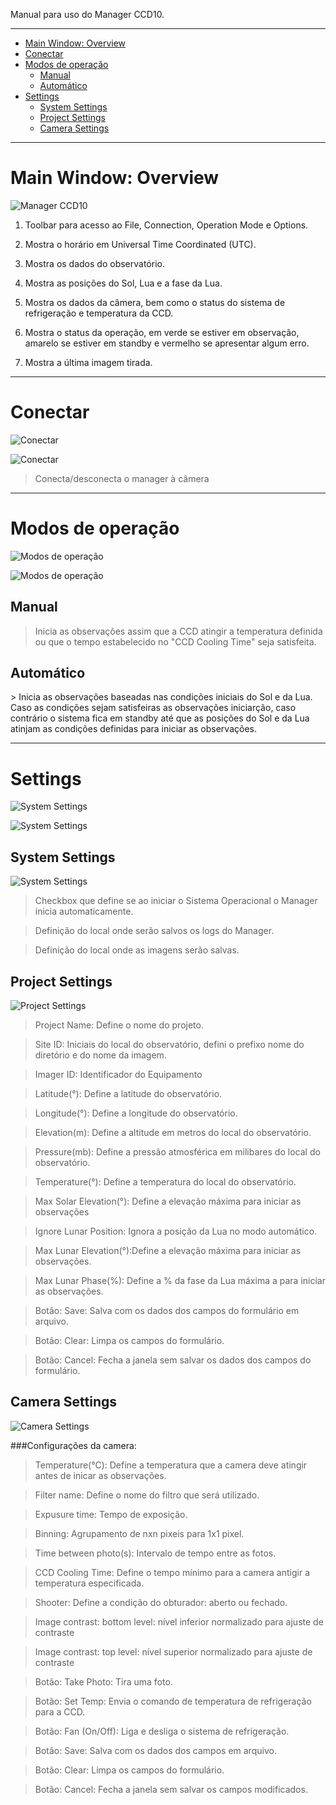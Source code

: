 Manual para uso do Manager CCD10.

---

<!-- toc -->

  * [Main Window: Overview](#mainwindowoverview)
  * [Conectar](#conectar)
  * [Modos de operação](#modosdeoperação)
    * [Manual](#manual)
    * [Automático](#automatico)
  * [Settings](#settings)
    * [System Settings](#systemsettings)
    * [Project Settings](#projectsettings)
    * [Camera Settings](#camerasettings)

<!-- toc stop -->

---
<h1 id="mainwindowoverview">Main Window: Overview</h1>

![Manager CCD10](https://github.com/pliniopereira/ccd10/blob/master/doc/img/CCD_Controller_1.0.0.png)

1. Toolbar para acesso ao File, Connection, Operation Mode e Options.

2. Mostra o horário em Universal Time Coordinated (UTC).

3. Mostra os dados do observatório.

4. Mostra as posições do Sol, Lua e a fase da Lua.

5. Mostra os dados da câmera, bem como o status do sistema de refrigeração e temperatura da CCD.

6. Mostra o status da operação, em verde se estiver em observação, amarelo se estiver em standby e vermelho se apresentar algum erro.

7. Mostra a última imagem tirada.

---

# Conectar
![Conectar](https://raw.githubusercontent.com/pliniopereira/ccd10/master/doc/img/menu_conectar.png)

![Conectar](https://raw.githubusercontent.com/pliniopereira/ccd10/master/doc/img/Menu_010.png)

>Conecta/desconecta o manager à câmera

---

<h1 id="modosdeoperação">Modos de operação</h1>

![Modos de operação](https://raw.githubusercontent.com/pliniopereira/ccd10/master/doc/img/menu_man_aut.png)

![Modos de operação](https://raw.githubusercontent.com/pliniopereira/ccd10/master/doc/img/Menu_011.png)

## Manual
> Inicia as observações assim que a CCD atingir a temperatura definida ou que o tempo estabelecido no "CCD Cooling Time" seja satisfeita.

<h2 id="automatico">Automático</h2>
> Inicia as observações baseadas nas condições iniciais do Sol e da Lua. Caso as condições sejam satisfeiras as observações iniciarção, caso contrário o sistema fica em standby até que as posições do Sol e da Lua atinjam as condições definidas para iniciar as observações.

---

# Settings
![System Settings](https://raw.githubusercontent.com/pliniopereira/ccd10/master/doc/img/menu_settings.png)

![System Settings](https://raw.githubusercontent.com/pliniopereira/ccd10/master/doc/img/win_settings.png)

<h2 id="systemsettings">System Settings</h2>

![System Settings](https://raw.githubusercontent.com/pliniopereira/ccd10/master/doc/img/System%20Settings_019.png)

> Checkbox que define se ao iniciar o Sistema Operacional o Manager inicia automaticamente.

> Definição do local onde serão salvos os logs do Manager.

> Definição do local onde as imagens serão salvas.

<h2 id="projectsettings">Project Settings</h2>

![Project Settings](https://raw.githubusercontent.com/pliniopereira/ccd10/master/doc/img/Project%20Settings_020.png)

> Project Name: Define o nome do projeto.

> Site ID: Iniciais do local do observatório, defini o prefixo nome do diretório e do nome da imagem.

> Imager ID: Identificador do Equipamento

> Latitude(°): Define a latitude do observatório.

> Longitude(°): Define a longitude do observatório.

> Elevation(m): Define a altitude em metros do local do observatório.

> Pressure(mb): Define a pressão atmosférica em milibares do local do observatório.

> Temperature(°): Define a temperatura do local do observatório.

> Max Solar Elevation(°): Define a elevação máxima para iniciar as observações

> Ignore Lunar Position: Ignora a posição da Lua no modo automático.

> Max Lunar Elevation(°):Define a elevação máxima para iniciar as observações.

> Max Lunar Phase(%): Define a % da fase da Lua máxima a para iniciar as observações.

> Botão: Save: Salva com os dados dos campos do formulário em arquivo.

> Botão: Clear: Limpa os campos do formulário.

> Botão: Cancel: Fecha a janela sem salvar os dados dos campos do formulário.

<h2 id="camerasettings">Camera Settings</h2>

![Camera Settings](https://raw.githubusercontent.com/pliniopereira/ccd10/master/doc/img/Camera%20Settings_018.png)

###Configurações da camera:
> Temperature(°C): Define a temperatura que a camera deve atingir antes de inicar as observações.

> Filter name: Define o nome do filtro que será utilizado.

> Expusure time: Tempo de exposição.

> Binning: Agrupamento de nxn pixeis para 1x1 pixel.

> Time between photo(s): Intervalo de tempo entre as fotos.

> CCD Cooling Time: Define o tempo mínimo para a camera antigir a temperatura especificada.

> Shooter: Define a condição do obturador: aberto ou fechado.

> Image contrast: bottom level: nível inferior normalizado para ajuste de contraste

> Image contrast: top level: nível superior normalizado para ajuste de contraste

> Botão: Take Photo: Tira uma foto.

> Botão: Set Temp: Envia o comando de temperatura de refrigeração para a CCD.

> Botão: Fan (On/Off): Liga e desliga o sistema de refrigeração.

> Botão: Save: Salva com os dados dos campos em arquivo.

> Botão: Clear: Limpa os campos do formulário.

> Botão: Cancel: Fecha a janela sem salvar os campos modificados.
